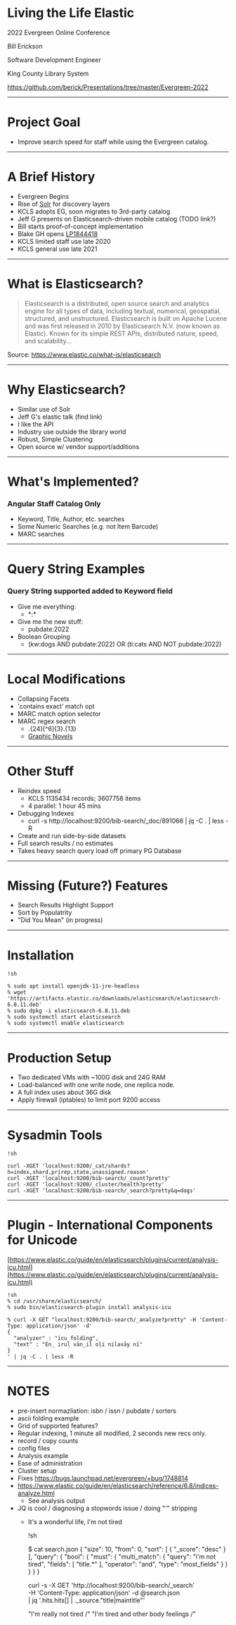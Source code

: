 # Living the Life Elastic

2022 Evergreen Online Conference

Bill Erickson

Software Development Engineer

King County Library System

https://github.com/berick/Presentations/tree/master/Evergreen-2022

---

# Project Goal

* Improve search speed for staff while using the Evergreen catalog.

---

# A Brief History

* Evergreen Begins
* Rise of [Solr](https://solr.apache.org/) for discovery layers
* KCLS adopts EG, soon migrates to 3rd-party catalog
* Jeff G presents on Elasticsearch-driven mobile catalog (TODO link?)
* Bill starts proof-of-concept implementation
* Blake GH opens [LP1844418](https://bugs.launchpad.net/evergreen/+bug/1844418)
* KCLS limited staff use late 2020
* KCLS general use late 2021

---

# What is Elasticsearch?

> Elasticsearch is a distributed, open source search and analytics
> engine for all types of data, including textual, numerical,
> geospatial, structured, and unstructured. Elasticsearch is built on
> Apache Lucene and was first released in 2010 by Elasticsearch N.V.
> (now known as Elastic). Known for its simple REST APIs, distributed
> nature, speed, and scalability...

Source: https://www.elastic.co/what-is/elasticsearch

---

# Why Elasticsearch?

* Similar use of Solr
* Jeff G's elastic talk (find link)
* I like the API
* Industry use outside the library world
* Robust, Simple Clustering
* Open source w/ vendor support/additions

---

# What's Implemented?

### Angular Staff Catalog Only

* Keyword, Title, Author, etc. searches
* Some Numeric Searches (e.g. not Item Barcode)
* MARC searches

---

# Query String Examples

### Query String supported added to Keyword field

* Give me everything: 
    * \*:\*
* Give me the new stuff:
    * pubdate:2022
* Boolean Grouping
    * (kw:dogs AND pubdate:2022) OR (ti:cats AND NOT pubdate:2022)

---

# Local Modifications

* Collapsing Facets
* 'contains exact'  match opt
* MARC match option selector
* MARC regex search
    * .{24}[^6]{3}.{13}
    * [Graphic Novels](https://evgstaging.kcls.org/eg2/en-US/staff/catalog/search?org=1&limit=10&marcTag=008&marcTag=655&marcSubfield=&marcSubfield=a&marcValue=.%7B24%7D%5B%5E6%5D%7B3%7D.%7B13%7D&marcValue=graphic%20novels&matchOp=regexp&matchOp=phrase)

---

# Other Stuff

* Reindex speed
    * KCLS 1135434 records; 3607758 items
    * 4 parallel: 1 hour 45 mins
* Debugging Indexes
    * curl -s http://localhost:9200/bib-search/_doc/891066 | jq -C . | less -R
* Create and run side-by-side datasets
* Full search results / no estimates
* Takes heavy search query load off primary PG Database

---


# Missing (Future?) Features

* Search Results Highlight Support
* Sort by Populatrity
* "Did You Mean" (in progress)

---

# Installation

    !sh

    % sudo apt install openjdk-11-jre-headless
    % wget 'https://artifacts.elastic.co/downloads/elasticsearch/elasticsearch-6.8.11.deb'
    % sudo dpkg -i elasticsearch-6.8.11.deb
    % sudo systemctl start elasticsearch
    % sudo systemctl enable elasticsearch


---

# Production Setup

* Two dedicated VMs with ~100G disk and 24G RAM
* Load-balanced with one write node, one replica node.
* A full index uses about 36G disk
* Apply firewall (iptables) to limit port 9200 access

---

# Sysadmin Tools

    !sh

    curl -XGET 'localhost:9200/_cat/shards?h=index,shard,prirep,state,unassigned.reason'
    curl -XGET 'localhost:9200/bib-search/_count?pretty' 
    curl -XGET 'localhost:9200/_cluster/health?pretty'
    curl -XGET 'localhost:9200/bib-search/_search?pretty&q=dogs'

---


# Plugin - International Components for Unicode

[https://www.elastic.co/guide/en/elasticsearch/plugins/current/analysis-icu.html](https://www.elastic.co/guide/en/elasticsearch/plugins/current/analysis-icu.html)

    !sh
    % cd /usr/share/elasticsearch/
    % sudo bin/elasticsearch-plugin install analysis-icu

    % curl -X GET "localhost:9200/bib-search/_analyze?pretty" -H 'Content-Type: application/json' -d'
    {
      "analyzer" : "icu_folding",
      "text" : "En̲ iruḷ vān̲il oḷi nilavāy nī"
    }
    ' | jq -C . | less -R

---

# NOTES

* pre-insert normazliation: isbn / issn / pubdate / sorters
* ascii folding example
* Grid of supported features?
* Regular indexing, 1 minute all modified, 2 seconds new recs only.
* record / copy counts
* config files
* Analysis example
* Ease of administration
* Cluster setup
* Fixes https://bugs.launchpad.net/evergreen/+bug/1748814
* https://www.elastic.co/guide/en/elasticsearch/reference/6.8/indices-analyze.html
  * See analysis output
* JQ is cool / diagnosing a stopwords issue / doing "'" stripping
  * It's a wonderful life, I'm not tired

    !sh

    $ cat search.json 
    {
      "size": 10,
      "from": 0,
      "sort": [
        {
          "_score": "desc"
        }
      ],
      "query": {
        "bool": {
          "must": {
            "multi_match": {
              "query": "i'm not tired",
              "fields": [
                "title.*"
              ],
              "operator": "and",
              "type": "most_fields"
            }
          }
        }
      }
    }

    curl -s -X GET 'http://localhost:9200/bib-search/_search' \
        -H 'Content-Type: application/json' -d @search.json \
        | jq '.hits.hits[] | ._source."title|maintitle"'

    "I'm really not tired /"
    "I'm tired and other body feelings /"

```

